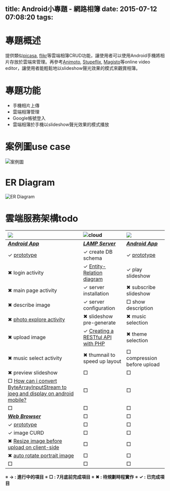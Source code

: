 title: Android小專題 - 網路相簿
date: 2015-07-12 07:08:20
tags:
---
<!-- toc -->

# 專題概述

提供類似[picasa](https://picasaweb.google.com), [flikr](https://www.flickr.com/)等雲端相簿CRUD功能，讓使用者可以使用Android手機將相片存放於雲端來管理。再參考[Animoto](https://animoto.com/), [Stupeflix](https://studio.stupeflix.com), [Magisto](http://www.magisto.com/)等online video editor，讓使用者能輕鬆地以slideshow聲光效果的模式來觀賞相簿。

# 專題功能
- 手機相片上傳
- 雲端相簿管理
- Google帳號登入
- 雲端相簿於手機以slideshow聲光效果的模式播放


# 案例圖use case
![案例圖](use-case.svg)

# ER Diagram
![ER Diagram](er-diagram.svg)

# 雲端服務架構todo
| ![](image-owner.png)     | ![cloud](cloud_80x58.png)     |![](audience.png)
| :------------- | :------------- | :------------- |
| <u>***Android App***</u> | <u>[***LAMP Server***](http://52.26.138.212/)</u>| <u>***Android App***</u>|
| ✓ [prototype](https://popapp.in/w/projects/55a3af3ba8a45529517254bf/preview)  | ✓ create DB schema      | ✓ [prototype](https://popapp.in/w/projects/55a42a94e6f76c5a5a709b1a/preview)     |
| ✖ login activity | ✓ [Entity-Relation diagram](er-diagram.svg) | ✓ play slideshow  |
| ✖ main page activity | ✓ server installation | ✖ subscribe slideshow |
| ✖ describe image | ✓ server configuration    | □ show description    |
| ✖ [photo explore activity](https://github.com/iPaulPro/aFileChooser)     | ✖ slideshow pre-generate             | ✖ music selection |
| ✖ upload image   | ✓ [Creating a RESTful API with PHP](http://coreymaynard.com/blog/creating-a-restful-api-with-php/)| ✖ theme selection |
| ✖ music select activity | ✖ thumnail to speed up layout | □ compression before upload |
| ✖ preview slideshow | □ | □ |
| □ [How can i convert ByteArrayInputStream to jpeg and display on android mobile?](http://stackoverflow.com/questions/12908318/how-can-i-convert-bytearrayinputstream-to-jpeg-and-display-on-android-mobile) | □ | □ |
| □ | □ | □ |
| <u>***Web Browser***</u> | □ | □ |
| ✓ [prototype](http://52.26.138.212/)|□|□|
| ✓ image CURD        |□|□|
| ✖ [Resize image before upload on client-side](https://hacks.mozilla.org/2011/01/how-to-develop-a-html5-image-uploader/) | □ | □ |
| ✖ [auto rotate portrait image](https://github.com/blueimp/JavaScript-Load-Image) | □ | □ |
| □ | □ | □ |
※ **→ : 進行中的項目**
※ **□ : 7月底前完成項目**
※ **✖ : 待規劃時程實作**
※ **✓ : 已完成項目**
